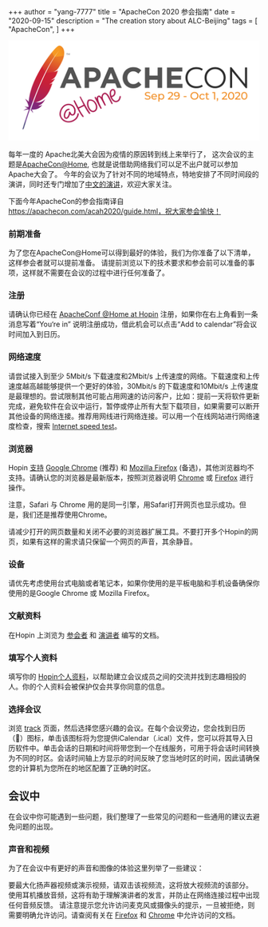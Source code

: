 +++
author = "yang-7777"
title = "ApacheCon 2020 参会指南"
date = "2020-09-15"
description = "The creation story about ALC-Beijing"
tags = [
    "ApacheCon",
]
+++

![](../../images/apachecon/achome_banner.png)

每年一度的 Apache北美大会因为疫情的原因转到线上来举行了， 这次会议的主题是[ApacheCon@Home](https://apachecon.com/acna2020/), 也就是说借助网络我们可以足不出户就可以参加Apache大会了。
今年的会议为了针对不同的地域特点，特地安排了不同时间段的演讲，同时还专门增加了[中文的演讲](https://www.apachecon.com/acah2020/tracks/mandarin.html
)，欢迎大家关注。

下面今年ApacheCon的参会指南译自 https://apachecon.com/acah2020/guide.html，祝大家参会愉快！


### 前期准备
为了您在ApacheCon@Home可以得到最好的体验，我们为你准备了以下清单，这样参会者就可以提前准备。 请提前浏览以下的技术要求和参会前可以准备的事项，这样就不需要在会议的过程中进行任何准备了。

### 注册
请确认你已经在 [ApacheConf @Home at Hopin](https://hopin.to/events/apachecon-home) 注册，如果你在右上角看到一条消息写着“You‘re in” 说明注册成功，借此机会可以点击“Add to calendar”将会议时间加入到日历。

### 网络速度
请尝试接入到至少 5Mbit/s 下载速度和2Mbit/s 上传速度的网络。下载速度和上传速度越高越能够提供一个更好的体验，30Mbit/s 的下载速度和10Mbit/s 上传速度是最理想的。尝试限制其他可能占用网速的访问客户，比如：提前一天将软件更新完成，避免软件在会议中运行，暂停或停止所有大型下载项目，如果需要可以断开其他设备的网络连接。推荐用网线进行网络连接。可以用一个在线网站进行网络速度检查，搜索 [Internet speed test](https://duckduckgo.com/?q=internet+speed+test&ia=web)。

### 浏览器
Hopin [支持](https://support.hopin.to/en/articles/2559500-hopin-compatibility) [Google Chrome](https://www.google.com/chrome/) (推荐) 和 [Mozilla Firefox](https://www.mozilla.org/en-US/firefox/new/) (备选)，其他浏览器均不支持。请确认您的浏览器是最新版本，按照浏览器说明 [Chrome](https://support.google.com/chrome/answer/95414) 或 [Firefox](https://support.mozilla.org/en-US/kb/update-firefox-latest-release) 进行操作。

注意，Safari 与 Chrome 用的是同一引擎，用Safari打开网页也显示成功。但是，我们还是推荐使用Chrome。

请减少打开的网页数量和关闭不必要的浏览器扩展工具。不要打开多个Hopin的网页，如果有这样的需求请只保留一个网页的声音，其余静音。

### 设备
请优先考虑使用台式电脑或者笔记本，如果你使用的是平板电脑和手机设备确保你使用的是Google Chrome 或 Mozilla Firefox。

### 文献资料
在Hopin 上浏览为 [参会者](https://support.hopin.to/en/collections/1945014-using-hopin-as-an-attendee) 和 [演讲者](https://support.hopin.to/en/collections/2208884-using-hopin-as-a-speaker) 编写的文档。

### 填写个人资料
填写你的 [Hopin个人资料](https://hopin.to/users/sign_in)，以帮助建立会议成员之间的交流并找到志趣相投的人。你的个人资料会被保护仅会共享你同意的信息。

### 选择会议
浏览 [track](https://apachecon.com/acah2020/tracks/) 页面，然后选择您感兴趣的会议。在每个会议旁边，您会找到日历（📅）图标，单击该图标将为您提供iCalendar（.ical）文件，您可以将其导入日历软件中。单击会话的日期和时间将带您到一个在线服务，可用于将会话时间转换为不同的时区。会话时间轴上方显示的时间反映了您当地时区的时间，因此请确保您的计算机为您所在的地区配置了正确的时区。

## 会议中
在会议中你可能遇到一些问题，我们整理了一些常见的问题和一些通用的建议去避免问题的出现。

### 声音和视频
为了在会议中有更好的声音和图像的体验这里列举了一些建议：

要最大化扬声器视频或演示视频，请双击该视频流，这将放大视频流的该部分。
使用耳机播放音频，这将有助于理解演讲者的发言，并防止在网络连接过程中出现任何音频反馈。
请注意提示您允许访问麦克风或摄像头的提示，一旦被拒绝，则需要明确允许访问。请查阅有关在 [Firefox](https://support.mozilla.org/en-US/kb/how-manage-your-camera-and-microphone-permissions) 和 [Chrome](https://support.google.com/chrome/answer/2693767?co=GENIE.Platform%3DDesktop&hl=en) 中允许访问的文档。
